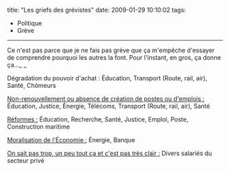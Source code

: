 title: "Les griefs des grévistes"
date: 2009-01-29 10:10:02
tags:
  - Politique
  - Grève
---

Ce n'est pas parce que je ne fais pas grève que ça m'empêche d'essayer de comprendre pourquoi les autres la font. Pour l'instant, en gros, ça donne ça&#8230;_
_

<span style="text-decoration: underline"><!-- more -->

Dégradation du pouvoir d'achat&nbsp;:</span> Éducation, Transport (Route, rail, air), Santé, Chômeurs

<span style="text-decoration: underline">Non-renouvellement ou absence de création de postes ou d'emplois&nbsp;: </span>Éducation, Justice, Énergie, Télécoms, Transport (Route, rail, air), Santé

<span style="text-decoration: underline">Réformes&nbsp;:</span> Éducation, Recherche, Santé, Justice, Emploi, Poste, Construction maritime

<span style="text-decoration: underline">Moralisation de l'Économie&nbsp;:</span> Énergie, Banque

<span style="text-decoration: underline">On sait pas trop, un peu tout ça et c'est pas très clair&nbsp;:</span> Divers salariés du secteur privé